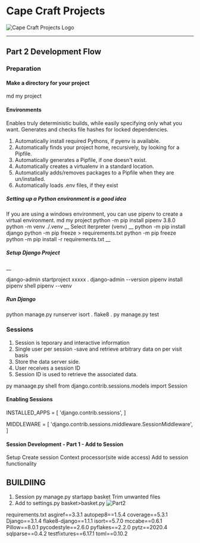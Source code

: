 # Cape Craft Projects

![Cape Craft Projects Logo](https://durbanvilledistillery.com/images/CCLogo.png)

___

## Part 2 Development Flow

### Preparation

#### Make a directory for your project

md my project

#### Environments

Enables truly deterministic builds, while easily specifying only what you want.
Generates and checks file hashes for locked dependencies.

1. Automatically install required Pythons, if pyenv is available.
2. Automatically finds your project home, recursively, by looking for a Pipfile.
3. Automatically generates a Pipfile, if one doesn't exist.
4. Automatically creates a virtualenv in a standard location.
5. Automatically adds/removes packages to a Pipfile when they are un/installed.
6. Automatically loads .env files, if they exist

##### Setting up a Python environment is a good idea

If you are using a windows environment, you can use pipenv to create a virtual environment.
md my project
python -m pip install pipenv 3.8.0
python -m venv ./.venv
__
Select iterpreter (venv)
__
python -m pip install django
python -m pip freeze > requirements.txt
python -m pip freeze
python -m pip install -r requirements.txt
__

##### Setup Django Project

__

django-admin startproject xxxxx .
django-admin --version
pipenv install
pipenv shell
pipenv --venv

##### Run Django

python manage.py runserver
isort .
flake8 .
py manage.py test

### Sessions

1. Session is teporary and interactive information
2. Single user per session -save and retrieve arbitrary data on per visit basis
3. Store the data server side.
4. User receives a session ID
5. Session ID is used to retrieve the associated data.

py manaage.py shell
from django.contrib.sessions.models import Session

#### Enabling Sessions

INSTALLED_APPS = [
    'django.contrib.sessions',
]

MIDDLEWARE = [
    'django.contrib.sessions.middleware.SessionMiddleware',
]

#### Session Development - Part 1 - Add to Session

Setup
Create session
Context processor(site wide access)
Add to session functionality

## BUILDIING

1. Session py manage.py startapp basket
Trim unwanted files
2. Add to settings.py
basket>basket.py
![Part2](https://github.com/Cape-Craft-Projects/Django/tree/second_base220517)

requirements.txt
asgiref==3.3.1
autopep8==1.5.4
coverage==5.3.1
Django==3.1.4
flake8-django==1.1.1
isort==5.7.0
mccabe==0.6.1
Pillow==8.0.1
pycodestyle==2.6.0
pyflakes==2.2.0
pytz==2020.4
sqlparse==0.4.2
testfixtures==6.17.1
toml==0.10.2
